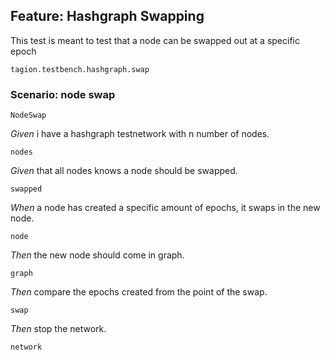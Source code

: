 ## Feature: Hashgraph Swapping
This test is meant to test that a node can be swapped out at a specific epoch

`tagion.testbench.hashgraph.swap`

### Scenario: node swap

`NodeSwap`

*Given* i have a hashgraph testnetwork with n number of nodes.

`nodes`

*Given* that all nodes knows a node should be swapped.

`swapped`

*When* a node has created a specific amount of epochs, it swaps in the new node.

`node`

*Then* the new node should come in graph.

`graph`

*Then* compare the epochs created from the point of the swap.

`swap`

*Then* stop the network.

`network`



